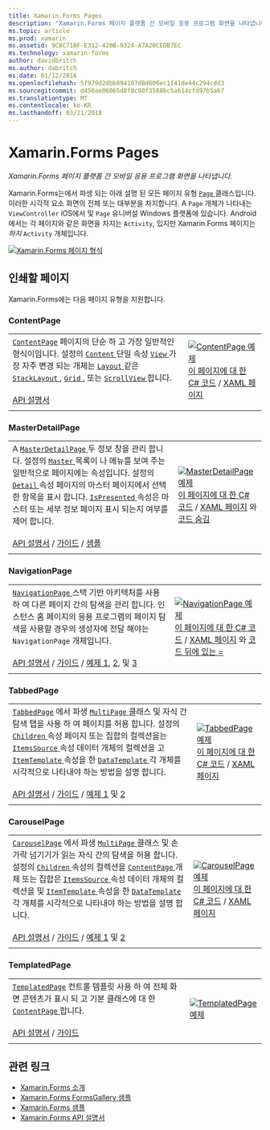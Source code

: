 ```yaml
---
title: Xamarin.Forms Pages
description: "Xamarin.Forms 페이지 플랫폼 간 모바일 응용 프로그램 화면을 나타냅니다."
ms.topic: article
ms.prod: xamarin
ms.assetid: 9C8C710F-E312-420B-9324-A7A20CEDB7EC
ms.technology: xamarin-forms
author: davidbritch
ms.author: dabritch
ms.date: 01/12/2016
ms.openlocfilehash: 5f979d2dbb894107d8d606ec1f41de44c294cdd3
ms.sourcegitcommit: d450ae06065d8f8c80f3588bc5a614cfd97b5a67
ms.translationtype: MT
ms.contentlocale: ko-KR
ms.lasthandoff: 03/21/2018
---
```

# <a name="xamarinforms-pages"></a>Xamarin.Forms Pages

_Xamarin.Forms 페이지 플랫폼 간 모바일 응용 프로그램 화면을 나타냅니다._

Xamarin.Forms는에서 파생 되는 아래 설명 된 모든 페이지 유형 [ `Page` ](https://developer.xamarin.com/api/type/Xamarin.Forms.Page/) 클래스입니다. 이러한 시각적 요소 화면의 전체 또는 대부분을 차지합니다. A `Page` 개체가 나타내는 `ViewController` iOS에서 및 `Page` 유니버설 Windows 플랫폼에 있습니다. Android에서는 각 페이지와 같은 화면을 차지는 `Activity`, 있지만 Xamarin.Forms 페이지는 *하지* `Activity` 개체입니다.

[ ![](pages-images/pages-sml.png "Xamarin.Forms 페이지 형식")](pages-images/pages.png#lightbox "Xamarin.Forms 페이지 유형")

## <a name="pages"></a>인쇄할 페이지

Xamarin.Forms에는 다음 페이지 유형을 지원합니다.

<a name="contentPage" />

### <a name="contentpage"></a>ContentPage

|     |     | 
| --- | --- | 
| [`ContentPage`](https://developer.xamarin.com/api/type/Xamarin.Forms.ContentPage/) 페이지의 단순 하 고 가장 일반적인 형식이입니다. 설정의 [ `Content` ](https://developer.xamarin.com/api/property/Xamarin.Forms.ContentPage.Content/) 단일 속성 [ `View` ](views.md) 가장 자주 변경 되는 개체는 [ `Layout` ](layouts.md) 같은 [ `StackLayout` ](layouts.md#stackLayout), [ `Grid` ](layouts.md#grid), 또는 [ `ScrollView` ](layouts.md#scrollView)합니다.<br /><br />[API 설명서](https://developer.xamarin.com/api/type/Xamarin.Forms.ContentPage/) | [![ContentPage 예제](pages-images/ContentPage.png "ContentPage 예제")](pages-images/ContentPage-Large.png#lightbox "ContentPage 예제")<br />[이 페이지에 대 한 C# 코드](https://github.com/xamarin/xamarin-forms-samples/blob/master/FormsGallery/FormsGallery/FormsGallery/CodeExamples/ContentPageDemoPage.cs) / [XAML 페이지](https://github.com/xamarin/xamarin-forms-samples/blob/master/FormsGallery/FormsGallery/FormsGallery/XamlExamples/ContentPageDemoPage.xaml) |
|     |     |

### <a name="masterdetailpage"></a>MasterDetailPage

|     |     | 
| --- | --- | 
| A [ `MasterDetailPage` ](https://developer.xamarin.com/api/type/Xamarin.Forms.MasterDetailPage/) 두 정보 창을 관리 합니다. 설정의 [ `Master` ](https://developer.xamarin.com/api/property/Xamarin.Forms.MasterDetailPage.Master/) 목록이 나 메뉴를 보여 주는 일반적으로 페이지에는 속성입니다. 설정의 [ `Detail` ](https://developer.xamarin.com/api/property/Xamarin.Forms.MasterDetailPage.Detail/) 속성 페이지의 마스터 페이지에서 선택한 항목을 표시 합니다. [ `IsPresented` ](https://developer.xamarin.com/api/property/Xamarin.Forms.MasterDetailPage.IsPresented/) 속성은 마스터 또는 세부 정보 페이지 표시 되는지 여부를 제어 합니다.<br /><br />[API 설명서](https://developer.xamarin.com/api/type/Xamarin.Forms.MasterDetailPage/) / [가이드](~/xamarin-forms/app-fundamentals/navigation/master-detail-page.md) / [샘플](https://developer.xamarin.com/samples/xamarin-forms/Navigation/MasterDetailPage/) | [![MasterDetailPage 예제](pages-images/MasterDetailPage.png "MasterDetailPage 예제")](pages-images/MasterDetailPage-Large.png#lightbox "MasterDetailPage 예제")<br />[이 페이지에 대 한 C# 코드](https://github.com/xamarin/xamarin-forms-samples/blob/master/FormsGallery/FormsGallery/FormsGallery/CodeExamples/MasterDetailPageDemoPage.cs) / [XAML 페이지](https://github.com/xamarin/xamarin-forms-samples/blob/master/FormsGallery/FormsGallery/FormsGallery/XamlExamples/MasterDetailPageDemoPage.xaml) 와 [코드 숨김](https://github.com/xamarin/xamarin-forms-samples/blob/master/FormsGallery/FormsGallery/FormsGallery/XamlExamples/MasterDetailPageDemoPage.xaml.cs) |
|     |     |

### <a name="navigationpage"></a>NavigationPage

|     |     | 
| --- | --- | 
| [ `NavigationPage` ](https://developer.xamarin.com/api/type/Xamarin.Forms.NavigationPage/) 스택 기반 아키텍처를 사용 하 여 다른 페이지 간의 탐색을 관리 합니다. 인스턴스 홈 페이지의 응용 프로그램의 페이지 탐색을 사용할 경우의 생성자에 전달 해야는 `NavigationPage` 개체입니다.<br /><br />[API 설명서](https://developer.xamarin.com/api/type/Xamarin.Forms.NavigationPage/) / [가이드](~/xamarin-forms/app-fundamentals/navigation/hierarchical.md) / [예제 1](https://developer.xamarin.com/samples/xamarin-forms/Navigation/Hierarchical/), [2](https://developer.xamarin.com/samples/xamarin-forms/Navigation/PassingData/), 및 [3](https://developer.xamarin.com/samples/xamarin-forms/Navigation/LoginFlow/)  | [![NavigationPage 예제](pages-images/NavigationPage.png "NavigationPage 예제")](pages-images/NavigationPage-Large.png#lightbox "NavigationPage 예제")<br />[이 페이지에 대 한 C# 코드](https://github.com/xamarin/xamarin-forms-samples/blob/master/FormsGallery/FormsGallery/FormsGallery/CodeExamples/NavigationPageDemoPage.cs) / [XAML 페이지](https://github.com/xamarin/xamarin-forms-samples/blob/master/FormsGallery/FormsGallery/FormsGallery/XamlExamples/NavigationPageDemoPage.xaml) 와 [코드 뒤에 있는 =](https://github.com/xamarin/xamarin-forms-samples/blob/master/FormsGallery/FormsGallery/FormsGallery/XamlExamples/NavigationPageDemoPage.xaml.cs) |
|     |     |

### <a name="tabbedpage"></a>TabbedPage

|     |     | 
| --- | --- | 
| [`TabbedPage`](https://developer.xamarin.com/api/type/Xamarin.Forms.TabbedPage/) 에서 파생 [ `MultiPage` ](https://developer.xamarin.com/api/type/Xamarin.Forms.MultiPage%3CT%3E/) 클래스 및 자식 간 탐색 탭을 사용 하 여 페이지를 허용 합니다. 설정의 [ `Children` ](https://developer.xamarin.com/api/property/Xamarin.Forms.MultiPage%3CT%3E.Children/) 속성 페이지 또는 집합의 컬렉션을는 [ `ItemsSource` ](https://developer.xamarin.com/api/property/Xamarin.Forms.MultiPage%3CT%3E.ItemsSource/) 속성 데이터 개체의 컬렉션을 고 [ `ItemTemplate` ](https://developer.xamarin.com/api/property/Xamarin.Forms.MultiPage%3CT%3E.ItemTemplate/) 속성을 한 [ `DataTemplate` ](https://developer.xamarin.com/api/type/Xamarin.Forms.DataTemplate/) 각 개체를 시각적으로 나타내야 하는 방법을 설명 합니다.<br /><br />[API 설명서](https://developer.xamarin.com/api/type/Xamarin.Forms.TabbedPage/) / [가이드](~/xamarin-forms/app-fundamentals/navigation/tabbed-page.md) / [예제 1](https://developer.xamarin.com/samples/xamarin-forms/Navigation/TabbedPage/) 및 [2](https://developer.xamarin.com/samples/xamarin-forms/Navigation/TabbedPageWithNavigationPage) | [![TabbedPage 예제](pages-images/TabbedPage.png "TabbedPage 예제")](pages-images/TabbedPage-Large.png#lightbox "TabbedPage 예제")<br />[이 페이지에 대 한 C# 코드](https://github.com/xamarin/xamarin-forms-samples/blob/master/FormsGallery/FormsGallery/FormsGallery/CodeExamples/TabbedPageDemoPage.cs) / [XAML 페이지](https://github.com/xamarin/xamarin-forms-samples/blob/master/FormsGallery/FormsGallery/FormsGallery/XamlExamples/TabbedPageDemoPage.xaml) |
|     |     |

### <a name="carouselpage"></a>CarouselPage

|     |     | 
| --- | --- | 
| [`CarouselPage`](https://developer.xamarin.com/api/type/Xamarin.Forms.CarouselPage/) 에서 파생 [ `MultiPage` ](https://developer.xamarin.com/api/type/Xamarin.Forms.MultiPage%3CT%3E/) 클래스 및 손가락 넘기기가 읽는 자식 간의 탐색을 허용 합니다. 설정의 [ `Children` ](https://developer.xamarin.com/api/property/Xamarin.Forms.MultiPage%3CT%3E.Children/) 속성의 컬렉션을 [ `ContentPage` ](#contentPage) 개체 또는 집합은 [ `ItemsSource` ](https://developer.xamarin.com/api/property/Xamarin.Forms.MultiPage%3CT%3E.ItemsSource/) 속성 데이터 개체의 컬렉션을 및 [ `ItemTemplate` ](https://developer.xamarin.com/api/property/Xamarin.Forms.MultiPage%3CT%3E.ItemTemplate/) 속성을 한 [ `DataTemplate` ](https://developer.xamarin.com/api/type/Xamarin.Forms.DataTemplate/) 각 개체를 시각적으로 나타내야 하는 방법을 설명 합니다.<br /><br />[API 설명서](https://developer.xamarin.com/api/type/Xamarin.Forms.CarouselPage/) / [가이드](~/xamarin-forms/app-fundamentals/navigation/carousel-page.md) / [예제 1](https://developer.xamarin.com/samples/xamarin-forms/Navigation/CarouselPage/) 및 [2](https://developer.xamarin.com/samples/xamarin-forms/Navigation/CarouselPageTemplate/) | [![CarouselPage 예제](pages-images/CarouselPage.png "CarouselPage 예제")](pages-images/CarouselPage-Large.png#lightbox "CarouselPage 예제")<br />[이 페이지에 대 한 C# 코드](https://github.com/xamarin/xamarin-forms-samples/blob/master/FormsGallery/FormsGallery/FormsGallery/CodeExamples/CarouselPageDemoPage.cs) / [XAML 페이지](https://github.com/xamarin/xamarin-forms-samples/blob/master/FormsGallery/FormsGallery/FormsGallery/XamlExamples/CarouselPageDemoPage.xaml) |
|     |     |

### <a name="templatedpage"></a>TemplatedPage

|     |     | 
| --- | --- | 
| [`TemplatedPage`](https://developer.xamarin.com/api/type/Xamarin.Forms.TemplatedPage/) 컨트롤 템플릿 사용 하 여 전체 화면 콘텐츠가 표시 되 고 기본 클래스에 대 한 [ `ContentPage` ](#contentPage)합니다.<br /><br />[API 설명서](https://developer.xamarin.com/api/type/Xamarin.Forms.TemplatedPage/) / [가이드](~/xamarin-forms/app-fundamentals/templates/control-templates/index.md) | [![TemplatedPage 예제](pages-images/TemplatedPage.png "TemplatedPage 예제")](pages-images/TemplatedPage.png "TemplatedPage 예제") |
|     |     |

## <a name="related-links"></a>관련 링크

- [Xamarin.Forms 소개](~/xamarin-forms/get-started/introduction-to-xamarin-forms.md)
- [Xamarin.Forms FormsGallery 샘플](https://developer.xamarin.com/samples/FormsGallery/)
- [Xamarin.Forms 샘플](https://developer.xamarin.com/samples/xamarin-forms/all/)
- [Xamarin.Forms API 설명서](https://developer.xamarin.com/api/root/Xamarin.Forms/)
